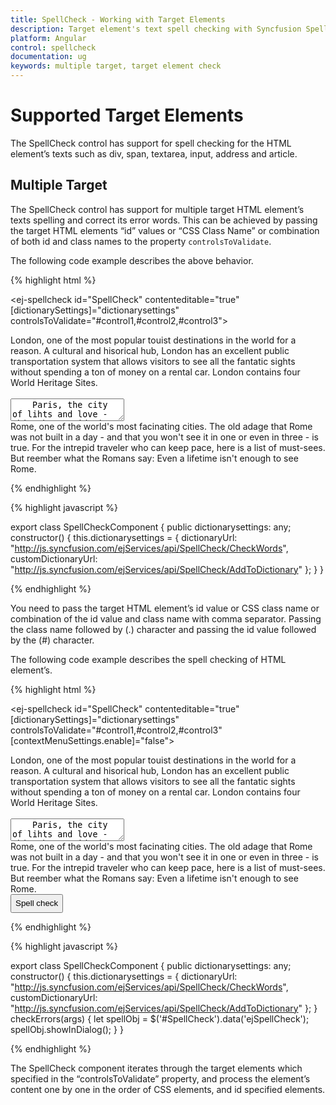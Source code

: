 ```yaml
---
title: SpellCheck - Working with Target Elements
description: Target element's text spell checking with Syncfusion SpellCheck
platform: Angular
control: spellcheck
documentation: ug
keywords: multiple target, target element check
---
```


# Supported Target Elements

The SpellCheck control has support for spell checking for the HTML element’s texts such as div, span, textarea, input, address and article.

## Multiple Target

The SpellCheck control has support for multiple target HTML element’s texts spelling and correct its error words. This can be achieved by passing the target HTML elements “id” values or “CSS Class Name” or combination of both id and class names to the property `controlsToValidate`.

The following code example describes the above behavior.

{% highlight html %}

<ej-spellcheck id="SpellCheck" contenteditable="true" [dictionarySettings]="dictionarysettings" controlsToValidate="#control1,#control2,#control3"></ej-spellcheck>
<div id="control1">
    London, one of the most popular touist destinations in the world for a reason. A cultural and hisorical hub, London has an excellent public transportation system that allows visitors to see all the fantatic sights without spending a ton of money on a rental car.
    London contains four World Heritage Sites.
</div><br />
<textarea id="control2">
    Paris, the city of lihts and love - this short guide is full of ideas for how to make the most of the romnticism that oozes from every one of its beautiful corners.You couldn't possibly visit Paris without seeing the Eiffel Tower.
    Even if you do not want to visit this world famous structure, you will see its top from all over Paris.
</textarea><br />
<span id="control3">
    Rome, one of the world's most facinating cities. The old adage that Rome was not built in a day - and that you won't see it in one or even in three - is true. For the intrepid traveler who can keep pace, here is a list of must-sees.
    But reember what the Romans say: Even a lifetime isn't enough to see Rome.
</span><br />
</div>

{% endhighlight %}

{% highlight javascript %}

export class SpellCheckComponent {
    public dictionarysettings: any;
    constructor() {
        this.dictionarysettings = {
            dictionaryUrl: "http://js.syncfusion.com/ejServices/api/SpellCheck/CheckWords",
            customDictionaryUrl: "http://js.syncfusion.com/ejServices/api/SpellCheck/AddToDictionary"
        };
    }
}

{% endhighlight %}

You need to pass the target HTML element’s id value or CSS class name or combination of the id value and class name with comma separator. Passing the class name followed by (.) character and passing the id value followed by the (#) character.

The following code example describes the spell checking of HTML element’s.

{% highlight html %}

<ej-spellcheck id="SpellCheck" contenteditable="true" [dictionarySettings]="dictionarysettings" controlsToValidate="#control1,#control2,#control3" [contextMenuSettings.enable]="false"></ej-spellcheck>
<div id="control1">
    London, one of the most popular touist destinations in the world for a reason. A cultural and hisorical hub, London has an excellent public transportation system that allows visitors to see all the fantatic sights without spending a ton of money on a rental car.
    London contains four World Heritage Sites.
</div><br />
<textarea id="control2">
    Paris, the city of lihts and love - this short guide is full of ideas for how to make the most of the romnticism that oozes from every one of its beautiful corners.You couldn't possibly visit Paris without seeing the Eiffel Tower.
    Even if you do not want to visit this world famous structure, you will see its top from all over Paris.
</textarea><br />
<span id="control3">
    Rome, one of the world's most facinating cities. The old adage that Rome was not built in a day - and that you won't see it in one or even in three - is true. For the intrepid traveler who can keep pace, here is a list of must-sees.
    But reember what the Romans say: Even a lifetime isn't enough to see Rome.
</span><br />
<input id="CheckSpell" type="button" class="ejinputtext" style="height:30px" value="Spell check" (click)="checkErrors($event)" />

{% endhighlight %}

{% highlight javascript %}

export class SpellCheckComponent {
    public dictionarysettings: any;
    constructor() {
        this.dictionarysettings = {
            dictionaryUrl: "http://js.syncfusion.com/ejServices/api/SpellCheck/CheckWords",
            customDictionaryUrl: "http://js.syncfusion.com/ejServices/api/SpellCheck/AddToDictionary"
        };
    }
    checkErrors(args) {
        let spellObj = $('#SpellCheck').data('ejSpellCheck');
        spellObj.showInDialog();
    }
}

{% endhighlight %}

The SpellCheck component iterates through the target elements which specified in the “controlsToValidate” property, and process the element’s content one by one in the order of CSS elements, and id specified elements.